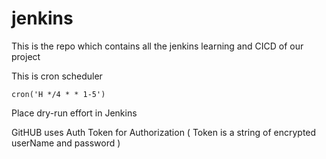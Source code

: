 # jenkins

This is the repo which contains all the jenkins learning and CICD of our project


This is cron scheduler

```
cron('H */4 * * 1-5') 
```

Place dry-run effort in Jenkins


GitHUB uses Auth Token for Authorization ( Token is a string of encrypted userName and password )
